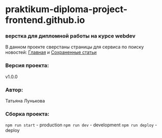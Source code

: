 # praktikum-diploma-project-frontend.github.io

### верстка для дипломной работы на курсе webdev
В данном проекте сверстаны страницы для сервиса по поиску новостей: 
[Главная](https://nightsonne.github.io/praktikum-diploma-project-frontend.github.io/index.html) и [Сохраненные статьи](https://nightsonne.github.io/praktikum-diploma-project-frontend.github.io/saved.html)

### Версия проекта:
v1.0.0

### Автор:
Татьяна Лунькова

### Сборка проекта:
`npm run start` - production
`npm run dev` - development
`npm run deploy` - deploy
